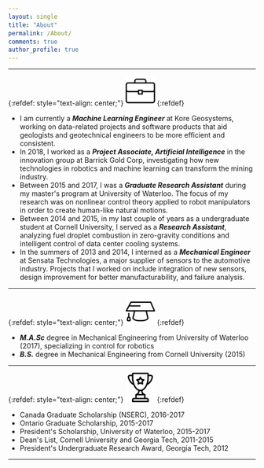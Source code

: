 ```yaml
---
layout: single
title: "About"
permalink: /About/
comments: true
author_profile: true
---
```


---

{:refdef: style="text-align: center;"}
<img src="/assets/images/briefcase.png" style="height:60px;"/>
{:refdef}
- I am currently a _**Machine Learning Engineer**_ at Kore Geosystems, working on data-related projects and software products that aid geologists and geotechnical engineers to be more efficient and consistent.
- In 2018, I worked as a _**Project Associate, Artificial Intelligence**_ in the innovation group at Barrick Gold Corp, investigating how new technologies in robotics and machine learning can transform the mining industry.
- Between 2015 and 2017, I was a _**Graduate Research Assistant**_ during my master's program at University of Waterloo. The focus of my research was on nonlinear control theory applied to robot manipulators in order to create human-like natural motions.
- Between 2014 and 2015, in my last couple of years as a undergraduate student at Cornell University, I served as a _**Research Assistant**_, analyzing fuel droplet combustion in zero-gravity conditions and intelligent control of data center cooling systems.
- In the summers of 2013 and 2014, I interned as a _**Mechanical Engineer**_ at Sensata Technologies, a major supplier of sensors to the automotive industry. Projects that I worked on include integration of new sensors, design improvement for better manufacturability, and failure analysis.

---

{:refdef: style="text-align: center;"}
<img src="/assets/images/study2.png" style="height:60px;"/>
{:refdef}
- _**M.A.Sc**_ degree in Mechanical Engineering from University of Waterloo (2017), specializing in control for robotics
- _**B.S.**_ degree in Mechanical Engineering from Cornell University (2015)

---

{:refdef: style="text-align: center;"}
<img src="/assets/images/trophy.png" style="height:60px;"/>
{:refdef}
- Canada Graduate Scholarship (NSERC), 2016-2017
- Ontario Graduate Scholarship, 2015-2017
- President's Scholarship, University of Waterloo, 2015-2017
- Dean's List, Cornell University and Georgia Tech, 2011-2015
- President's Undergraduate Research Award, Georgia Tech, 2012

---
